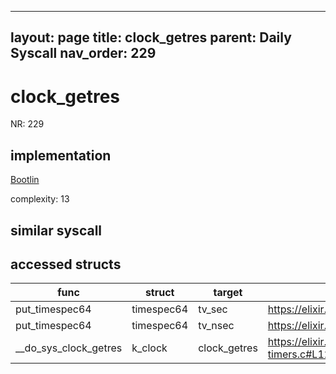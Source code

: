 
---
layout: page
title: clock_getres
parent: Daily Syscall
nav_order: 229
---
        

# clock_getres
NR: 229

## implementation
[Bootlin](https://elixir.bootlin.com/linux/v6.14.7/source/kernel/time/posix-timers.c#L1258)

complexity: 13


## similar syscall


## accessed structs

|func|struct|target|location|has_read|has_write|
|--|--|--|--|--|--|
|put_timespec64|timespec64|tv_sec|https://elixir.bootlin.com/linux/v6.14.7/source/kernel/time/time.c#L906|true|true|
|put_timespec64|timespec64|tv_nsec|https://elixir.bootlin.com/linux/v6.14.7/source/kernel/time/time.c#L907|true|true|
|__do_sys_clock_getres|k_clock|clock_getres|https://elixir.bootlin.com/linux/v6.14.7/source/kernel/time/posix-timers.c#L1268|true|true|
